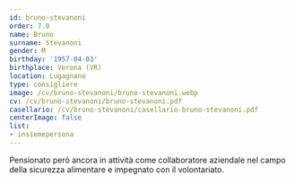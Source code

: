 ```yaml
---
id: bruno-stevanoni
order: 7.0
name: Bruno
surname: Stevanoni
gender: M
birthday: '1957-04-03'
birthplace: Verona (VR)
location: Lugagnano
type: consigliere
image: /cv/bruno-stevanoni/bruno-stevanoni.webp
cv: /cv/bruno-stevanoni/bruno-stevanoni.pdf
casellario: /cv/bruno-stevanoni/casellario-bruno-stevanoni.pdf
centerImage: false
list:
- insiemepersona
---
```


Pensionato però ancora in attività come collaboratore aziendale nel campo della sicurezza alimentare e impegnato con il volontariato.